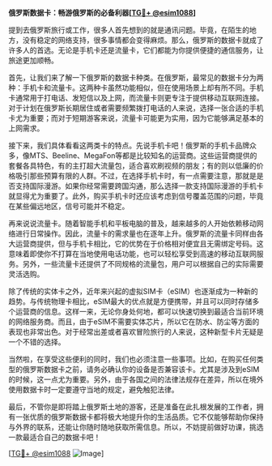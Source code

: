 **俄罗斯数据卡：畅游俄罗斯的必备利器[[TG💪+ @esim1088](https://t.me/s/esim1088)]**

提到去俄罗斯旅行或工作，很多人首先想到的就是通讯问题。毕竟，在陌生的地方，没有稳定的网络支持，很多事情都会变得麻烦。那么，俄罗斯的数据卡就成了许多人的首选。无论是手机卡还是流量卡，它们都能为你提供便捷的通信服务，让旅途更加顺畅。

首先，让我们来了解一下俄罗斯的数据卡种类。在俄罗斯，最常见的数据卡分为两种：手机卡和流量卡。这两种卡虽然功能相似，但在使用场景上却有所不同。手机卡通常用于打电话、发短信以及上网，而流量卡则更专注于提供移动互联网连接。对于计划在俄罗斯长期居住或者需要频繁拨打电话的人来说，选择一张合适的手机卡尤为重要；而对于短期游客来说，流量卡可能更为实用，因为它能够满足基本的上网需求。

接下来，我们具体看看这两类卡的特点。先说手机卡吧！俄罗斯的手机卡品牌众多，像MTS、Beeline、MegaFon等都是比较知名的运营商。这些运营商提供的套餐各具特色，有的主打超大流量包，适合喜欢刷视频的朋友；有的则以低廉的价格吸引那些预算有限的人群。不过，在选择手机卡时，有一点需要注意，那就是是否支持国际漫游。如果你经常需要跨国沟通，那么选择一款支持国际漫游的手机卡就显得尤为重要了。此外，购买手机卡时还应该考虑到信号覆盖范围的问题，毕竟在某些偏远地区，信号可能并不稳定。

再来说说流量卡。随着智能手机和平板电脑的普及，越来越多的人开始依赖移动网络进行日常操作。因此，流量卡的需求量也在逐年上升。俄罗斯的流量卡同样由各大运营商提供，但与手机卡相比，它的优势在于价格相对便宜且无需绑定号码。这意味着即使你不打算在当地使用电话功能，也可以轻松享受到高速的移动互联网服务。另外，一些流量卡还提供了不同规格的流量包，用户可以根据自己的实际需要灵活选购。

除了传统的实体卡之外，近年来兴起的虚拟SIM卡（eSIM）也逐渐成为一种新的趋势。与传统物理卡相比，eSIM最大的优点就是方便携带，并且可以同时存储多个运营商的信息。这样一来，无论你身处何地，都可以快速切换到最适合当前环境的网络服务商。而且，由于eSIM不需要实体芯片，所以它在防水、防尘等方面的表现也非常出色。对于经常出差或者喜欢冒险旅行的人来说，这种新型卡片无疑是一个不错的选择。

当然啦，在享受这些便利的同时，我们也必须注意一些事项。比如，在购买任何类型的俄罗斯数据卡之前，请务必确认你的设备是否兼容该卡。尤其是涉及到eSIM的时候，这一点尤为重要。另外，由于各国之间的法律法规存在差异，所以在境外使用数据卡时一定要遵守当地的规定，避免触犯法律。

最后，不管你是即将踏上俄罗斯土地的游客，还是准备在此扎根发展的工作者，拥有一张优质的俄罗斯数据卡都将极大地提升你的生活品质。它不仅能够帮助你保持与外界的联系，还能让你随时随地获取所需信息。所以，不妨提前做好功课，挑选一款最适合自己的数据卡吧！

[[TG💪+ @esim1088](https://t.me/s/esim1088) ![Image](https://i.postimg.cc/4NQfJmqS/Snipaste-2025-05-13-00-14-12.png)]